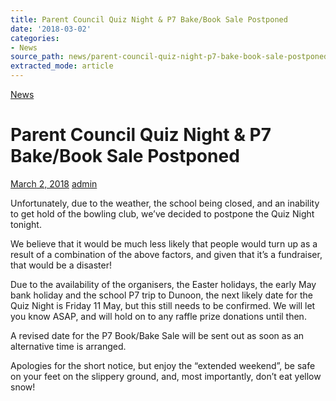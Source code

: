 ```yaml
---
title: Parent Council Quiz Night & P7 Bake/Book Sale Postponed
date: '2018-03-02'
categories:
- News
source_path: news/parent-council-quiz-night-p7-bake-book-sale-postponed/index.html
extracted_mode: article
---
```

[News](/news/)

# Parent Council Quiz Night & P7 Bake/Book Sale Postponed

[March 2, 2018](/news/parent-council-quiz-night-p7-bake-book-sale-postponed/) [admin](author/admin/)

Unfortunately, due to the weather, the school being closed, and an inability to get hold of the bowling club, we’ve decided to postpone the Quiz Night tonight.

We believe that it would be much less likely that people would turn up as a result of a combination of the above factors, and given that it’s a fundraiser, that would be a disaster!

Due to the availability of the organisers, the Easter holidays, the early May bank holiday and the school P7 trip to Dunoon, the next likely date for the Quiz Night is Friday 11 May, but this still needs to be confirmed. We will let you know ASAP, and will hold on to any raffle prize donations until then.

A revised date for the P7 Book/Bake Sale will be sent out as soon as an alternative time is arranged.

Apologies for the short notice, but enjoy the “extended weekend”, be safe on your feet on the slippery ground, and, most importantly, don’t eat yellow snow!

